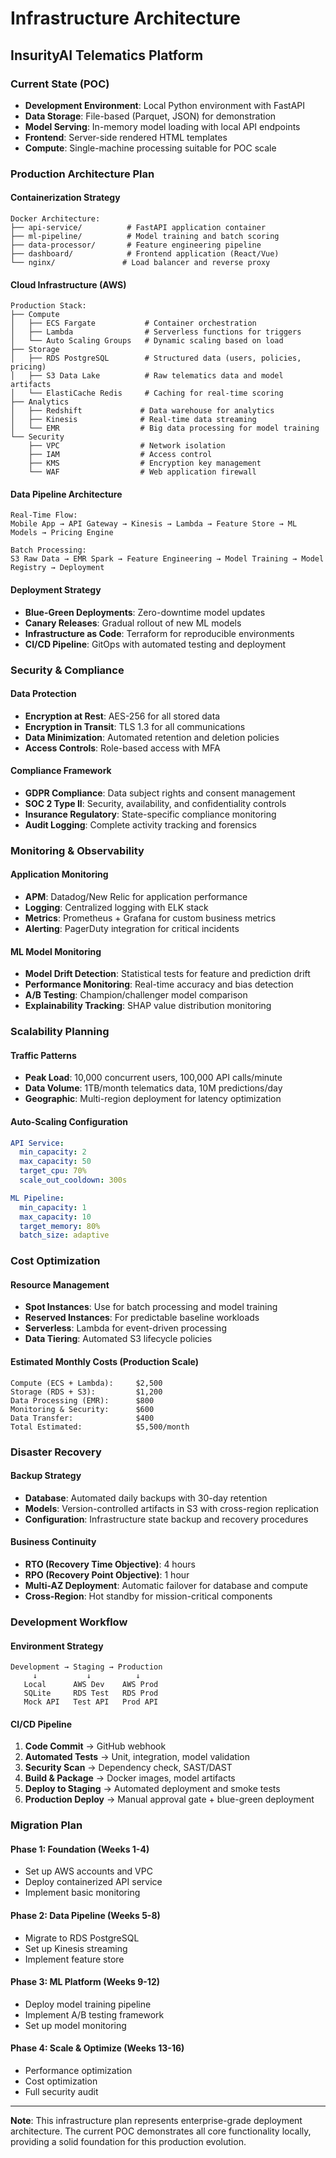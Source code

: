 # Infrastructure Architecture
## InsurityAI Telematics Platform

### Current State (POC)
- **Development Environment**: Local Python environment with FastAPI
- **Data Storage**: File-based (Parquet, JSON) for demonstration
- **Model Serving**: In-memory model loading with local API endpoints
- **Frontend**: Server-side rendered HTML templates
- **Compute**: Single-machine processing suitable for POC scale

### Production Architecture Plan

#### **Containerization Strategy**
```
Docker Architecture:
├── api-service/          # FastAPI application container
├── ml-pipeline/          # Model training and batch scoring
├── data-processor/       # Feature engineering pipeline
├── dashboard/            # Frontend application (React/Vue)
└── nginx/               # Load balancer and reverse proxy
```

#### **Cloud Infrastructure (AWS)**
```
Production Stack:
├── Compute
│   ├── ECS Fargate           # Container orchestration
│   ├── Lambda                # Serverless functions for triggers
│   └── Auto Scaling Groups   # Dynamic scaling based on load
├── Storage
│   ├── RDS PostgreSQL        # Structured data (users, policies, pricing)
│   ├── S3 Data Lake          # Raw telematics data and model artifacts
│   └── ElastiCache Redis     # Caching for real-time scoring
├── Analytics
│   ├── Redshift             # Data warehouse for analytics
│   ├── Kinesis              # Real-time data streaming
│   └── EMR                  # Big data processing for model training
└── Security
    ├── VPC                  # Network isolation
    ├── IAM                  # Access control
    ├── KMS                  # Encryption key management
    └── WAF                  # Web application firewall
```

#### **Data Pipeline Architecture**
```
Real-Time Flow:
Mobile App → API Gateway → Kinesis → Lambda → Feature Store → ML Models → Pricing Engine

Batch Processing:
S3 Raw Data → EMR Spark → Feature Engineering → Model Training → Model Registry → Deployment
```

#### **Deployment Strategy**
- **Blue-Green Deployments**: Zero-downtime model updates
- **Canary Releases**: Gradual rollout of new ML models
- **Infrastructure as Code**: Terraform for reproducible environments
- **CI/CD Pipeline**: GitOps with automated testing and deployment

### Security & Compliance

#### **Data Protection**
- **Encryption at Rest**: AES-256 for all stored data
- **Encryption in Transit**: TLS 1.3 for all communications
- **Data Minimization**: Automated retention and deletion policies
- **Access Controls**: Role-based access with MFA

#### **Compliance Framework**
- **GDPR Compliance**: Data subject rights and consent management
- **SOC 2 Type II**: Security, availability, and confidentiality controls
- **Insurance Regulatory**: State-specific compliance monitoring
- **Audit Logging**: Complete activity tracking and forensics

### Monitoring & Observability

#### **Application Monitoring**
- **APM**: Datadog/New Relic for application performance
- **Logging**: Centralized logging with ELK stack
- **Metrics**: Prometheus + Grafana for custom business metrics
- **Alerting**: PagerDuty integration for critical incidents

#### **ML Model Monitoring**
- **Model Drift Detection**: Statistical tests for feature and prediction drift
- **Performance Monitoring**: Real-time accuracy and bias detection
- **A/B Testing**: Champion/challenger model comparison
- **Explainability Tracking**: SHAP value distribution monitoring

### Scalability Planning

#### **Traffic Patterns**
- **Peak Load**: 10,000 concurrent users, 100,000 API calls/minute
- **Data Volume**: 1TB/month telematics data, 10M predictions/day
- **Geographic**: Multi-region deployment for latency optimization

#### **Auto-Scaling Configuration**
```yaml
API Service:
  min_capacity: 2
  max_capacity: 50
  target_cpu: 70%
  scale_out_cooldown: 300s

ML Pipeline:
  min_capacity: 1
  max_capacity: 10
  target_memory: 80%
  batch_size: adaptive
```

### Cost Optimization

#### **Resource Management**
- **Spot Instances**: Use for batch processing and model training
- **Reserved Instances**: For predictable baseline workloads
- **Serverless**: Lambda for event-driven processing
- **Data Tiering**: Automated S3 lifecycle policies

#### **Estimated Monthly Costs (Production Scale)**
```
Compute (ECS + Lambda):     $2,500
Storage (RDS + S3):         $1,200
Data Processing (EMR):      $800
Monitoring & Security:      $600
Data Transfer:              $400
Total Estimated:            $5,500/month
```

### Disaster Recovery

#### **Backup Strategy**
- **Database**: Automated daily backups with 30-day retention
- **Models**: Version-controlled artifacts in S3 with cross-region replication
- **Configuration**: Infrastructure state backup and recovery procedures

#### **Business Continuity**
- **RTO (Recovery Time Objective)**: 4 hours
- **RPO (Recovery Point Objective)**: 1 hour
- **Multi-AZ Deployment**: Automatic failover for database and compute
- **Cross-Region**: Hot standby for mission-critical components

### Development Workflow

#### **Environment Strategy**
```
Development → Staging → Production
     ↓           ↓          ↓
   Local      AWS Dev    AWS Prod
   SQLite     RDS Test   RDS Prod
   Mock API   Test API   Prod API
```

#### **CI/CD Pipeline**
1. **Code Commit** → GitHub webhook
2. **Automated Tests** → Unit, integration, model validation
3. **Security Scan** → Dependency check, SAST/DAST
4. **Build & Package** → Docker images, model artifacts
5. **Deploy to Staging** → Automated deployment and smoke tests
6. **Production Deploy** → Manual approval gate + blue-green deployment

### Migration Plan

#### **Phase 1: Foundation (Weeks 1-4)**
- Set up AWS accounts and VPC
- Deploy containerized API service
- Implement basic monitoring

#### **Phase 2: Data Pipeline (Weeks 5-8)**
- Migrate to RDS PostgreSQL
- Set up Kinesis streaming
- Implement feature store

#### **Phase 3: ML Platform (Weeks 9-12)**
- Deploy model training pipeline
- Implement A/B testing framework
- Set up model monitoring

#### **Phase 4: Scale & Optimize (Weeks 13-16)**
- Performance optimization
- Cost optimization
- Full security audit

---

**Note**: This infrastructure plan represents enterprise-grade deployment architecture. The current POC demonstrates all core functionality locally, providing a solid foundation for this production evolution.